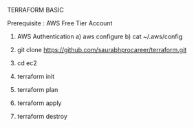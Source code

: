 TERRAFORM BASIC

Prerequisite : 
    AWS Free Tier Account 


1. AWS Authentication
a) aws configure
b) cat ~/.aws/config

2. git clone https://github.com/saurabhprocareer/terraform.git

3. cd ec2
4. terraform init
5. terraform plan
6. terraform apply
7. terraform destroy

